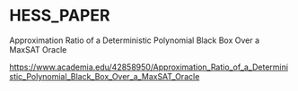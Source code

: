 # HESS_PAPER
 Approximation Ratio of a Deterministic Polynomial Black Box Over a MaxSAT Oracle

https://www.academia.edu/42858950/Approximation_Ratio_of_a_Deterministic_Polynomial_Black_Box_Over_a_MaxSAT_Oracle
